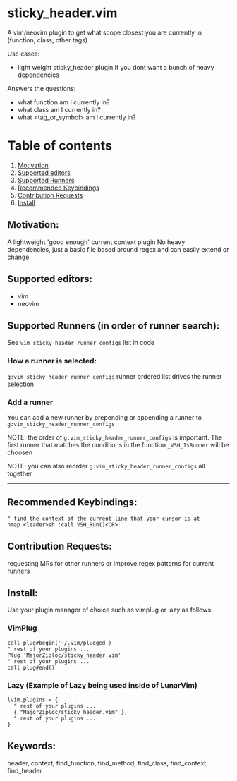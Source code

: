# sticky_header.vim

A vim/neovim plugin to get what scope closest you are currently in (function, class, other tags)

Use cases:
- light weight sticky_header plugin if you dont want a bunch of heavy dependencies

Answers the questions:
  - what function am I currently in?
  - what class am I currently in?
  - what <tag_or_symbol> am I currently in?

# Table of contents
1. [Motivation](#motivation)
2. [Supported editors](#supported_editors)
3. [Supported Runners](#supported_runners)
4. [Recommended Keybindings](#recommended_keybindings)
5. [Contribution Requests](#contribution_requests)
6. [Install](#install)

## Motivation: <a id="motivation"></a>

A lightweight 'good enough' current context plugin
No heavy dependencies, just a basic file based around regex and can easily extend or change

## Supported editors: <a id="supported_editors"></a>
- vim
- neovim

## Supported Runners (in order of runner search): <a id="supported_runners"></a>

See `vim_sticky_header_runner_configs` list in code

### How a runner is selected:

`g:vim_sticky_header_runner_configs` runner ordered list drives the runner selection

### Add a runner

You can add a new runner by prepending or appending a runner to `g:vim_sticky_header_runner_configs`

NOTE: the order of `g:vim_sticky_header_runner_configs` is important. The first runner that matches the conditions in the function `_VSH_IsRunner` will be choosen

NOTE: you can also reorder `g:vim_sticky_header_runner_configs` all together

---

## Recommended Keybindings: <a id="recommended_keybindings"></a>

```vim
" find the context of the current line that your cursor is at
nmap <leader>sh :call VSH_Run()<CR>
```

## Contribution Requests: <a id="contribution_requests"></a>

requesting MRs for other runners or improve regex patterns for current runners

## Install: <a id="install"></a>

Use your plugin manager of choice such as vimplug or lazy as follows:

### VimPlug
```vim
call plug#begin('~/.vim/plugged')
" rest of your plugins ...
Plug 'MajorZiploc/sticky_header.vim'
" rest of your plugins ...
call plug#end()
```

### Lazy (Example of Lazy being used inside of LunarVim)
```vim
lvim.plugins = {
  " rest of your plugins ...
  { "MajorZiploc/sticky_header.vim" },
  " rest of your plugins ...
}
```

## Keywords:

header, context, find_function, find_method, find_class, find_context, find_header
